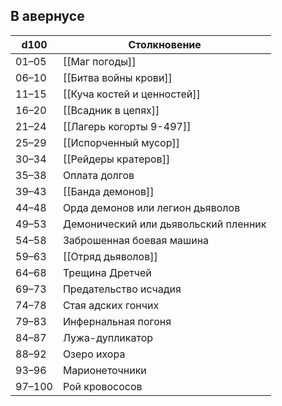 ## В авернусе
| d100   | Столкновение                         |
| ------ | ------------------------------------ |
| 01–05  | [[Маг погоды]]                       |
| 06–10  | [[Битва войны крови]]                |
| 11–15  | [[Куча костей и ценностей]]          |
| 16–20  | [[Всадник в цепях]]                  |
| 21–24  | [[Лагерь когорты 9-497]]             |
| 25–29  | [[Испорченный мусор]]                |
| 30–34  | [[Рейдеры кратеров]]                 |
| 35–38  | Оплата долгов                        |
| 39–43  | [[Банда демонов]]                    |
| 44–48  | Орда демонов или легион дьяволов     |
| 49–53  | Демонический или дьявольский пленник |
| 54–58  | Заброшенная боевая машина            |
| 59–63  | [[Отряд дьяволов]]                   |
| 64–68  | Трещина Дретчей                      |
| 69–73  | Предательство исчадия                |
| 74–78  | Стая адских гончих                   |
| 79–83  | Инфернальная погоня                  |
| 84–87  | Лужа-дупликатор                      |
| 88–92  | Озеро ихора                          |
| 93–96  | Марионеточники                       |
| 97–100 | Рой кровососов                       |
